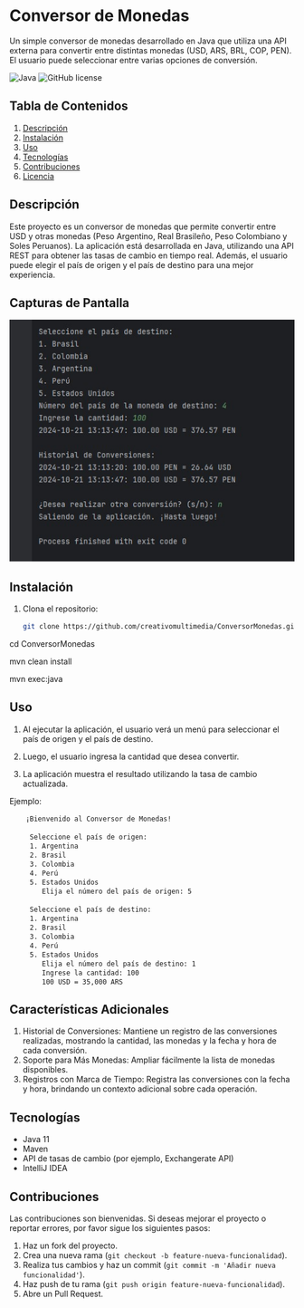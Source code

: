 # Conversor de Monedas

Un simple conversor de monedas desarrollado en Java que utiliza una API externa para convertir entre distintas monedas (USD, ARS, BRL, COP, PEN). El usuario puede seleccionar entre varias opciones de conversión.

![Java](https://img.shields.io/badge/Java-11-blue)
![GitHub license](https://img.shields.io/badge/license-MIT-brightgreen)

## Tabla de Contenidos
1. [Descripción](#descripción)
2. [Instalación](#instalación)
3. [Uso](#uso)
4. [Tecnologías](#tecnologías)
5. [Contribuciones](#contribuciones)
6. [Licencia](#licencia)

## Descripción

Este proyecto es un conversor de monedas que permite convertir entre USD y otras monedas (Peso Argentino, Real Brasileño, Peso Colombiano y Soles Peruanos). La aplicación está desarrollada en Java, utilizando una API REST para obtener las tasas de cambio en tiempo real. Además, el usuario puede elegir el país de origen y el país de destino para una mejor experiencia.

## Capturas de Pantalla
![Captura de Pantalla](https://github.com/creativomultimedia/ConversorMonedas/blob/main/Conversor-Actualizado.jpg)

## Instalación

1. Clona el repositorio:

   ```bash
   git clone https://github.com/creativomultimedia/ConversorMonedas.git

cd ConversorMonedas

mvn clean install

mvn exec:java

## Uso

1. Al ejecutar la aplicación, el usuario verá un menú para seleccionar el país de origen y el país de destino.

2. Luego, el usuario ingresa la cantidad que desea convertir.
3. La aplicación muestra el resultado utilizando la tasa de cambio actualizada.

Ejemplo:

        ¡Bienvenido al Conversor de Monedas!
      
         Seleccione el país de origen:
         1. Argentina
         2. Brasil
         3. Colombia
         4. Perú
         5. Estados Unidos
            Elija el número del país de origen: 5
      
         Seleccione el país de destino:
         1. Argentina
         2. Brasil
         3. Colombia
         4. Perú
         5. Estados Unidos
            Elija el número del país de destino: 1
            Ingrese la cantidad: 100
            100 USD = 35,000 ARS


## Características Adicionales
1. Historial de Conversiones: Mantiene un registro de las conversiones realizadas, mostrando la cantidad, las monedas y la fecha y hora de cada conversión.
2. Soporte para Más Monedas: Ampliar fácilmente la lista de monedas disponibles.
3. Registros con Marca de Tiempo: Registra las conversiones con la fecha y hora, brindando un contexto adicional sobre cada operación.



## Tecnologías

- Java 11
- Maven
- API de tasas de cambio (por ejemplo, Exchangerate API)
- IntelliJ IDEA

## Contribuciones

Las contribuciones son bienvenidas. Si deseas mejorar el proyecto o reportar errores, por favor sigue los siguientes pasos:

1. Haz un fork del proyecto.
2. Crea una nueva rama (`git checkout -b feature-nueva-funcionalidad`).
3. Realiza tus cambios y haz un commit (`git commit -m 'Añadir nueva funcionalidad'`).
4. Haz push de tu rama (`git push origin feature-nueva-funcionalidad`).
5. Abre un Pull Request.

